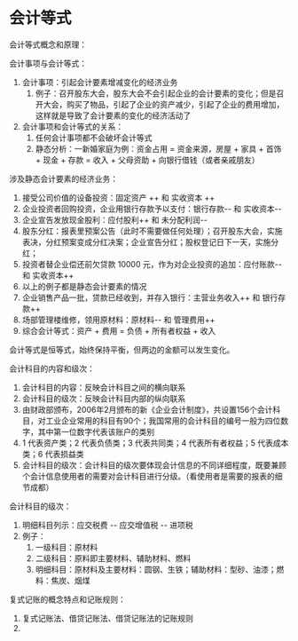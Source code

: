 # 会计等式

会计等式概念和原理：

会计事项与会计等式：
1. 会计事项：引起会计要素增减变化的经济业务
    1. 例子：召开股东大会，股东大会不会引起企业的会计要素的变化；但是召开大会，购买了物品，引起了企业的资产减少，引起了企业的费用增加，这样就是导致了会计要素的变化的经济活动了
2. 会计事项和会计等式的关系：
    1. 任何会计事项都不会破坏会计等式
    2. 静态分析：一新婚家庭为例：资金占用 = 资金来源，房屋 + 家具 + 首饰 + 现金 + 存款 = 收入 + 父母资助 + 向银行借钱（或者亲戚朋友）

涉及静态会计要素的经济业务：
1. 接受公司价值的设备投资：固定资产 ++ 和 实收资本 ++
2. 企业投资者回购投资，企业用银行存款予以支付：银行存款-- 和 实收资本--
3. 企业宣告发放现金股利：应付股利++ 和 未分配利润--
4. 股东分红：报表里预案公告（此时不需要做任何处理）；召开股东大会，实施表决，分红预案变成分红决案；企业宣告分红；股权登记日下一天，实施分红；
5. 投资者替企业偿还前欠贷款 10000 元，作为对企业投资的追加：应付账款-- 和 实收资本++
6. 以上的例子都是静态会计要素的情况
7. 企业销售产品一批，贷款已经收到，并存入银行：主营业务收入++ 和 银行存款++
8. 场部管理楼维修，领用原材料：原材料-- 和 管理费用++
9. 综合会计等式：资产 + 费用 = 负债 + 所有者权益 + 收入

会计等式是恒等式，始终保持平衡，但两边的金额可以发生变化。

会计科目的内容和级次：
1. 会计科目的内容：反映会计科目之间的横向联系
2. 会计科目的级次：反映会计科目内部的纵向联系
3. 由财政部颁布，2006年2月颁布的新《企业会计制度》，共设置156个会计科目，对工业企业常用的科目有90个；我国常用的会计科目的编号一般为四位数字，其中第一位数字代表该账户的类别
4. 1 代表资产类；2 代表负债类；3 代表共同类；4 代表所有者权益；5 代表成本类；6 代表损益类
5. 会计科目的级次：会计科目的级次要体现会计信息的不同详细程度，既要兼顾个会计信息使用者的需要对会计科目进行分级。（看使用者是需要的报表的细节成都）

会计科目的级次：
1. 明细科目列示：应交税费 -- 应交增值税 -- 进项税
2. 例子：
    1. 一级科目：原材料
    2. 二级科目：原料即主要材料、辅助材料、燃料
    3. 明细科目：原材料及主要材料：圆钢、生铁；辅助材料：型砂、油漆；燃料：焦炭、烟煤


复式记账的概念特点和记账规则：
1. 复式记账法、借贷记账法、借贷记账法的记账规则
2. 

